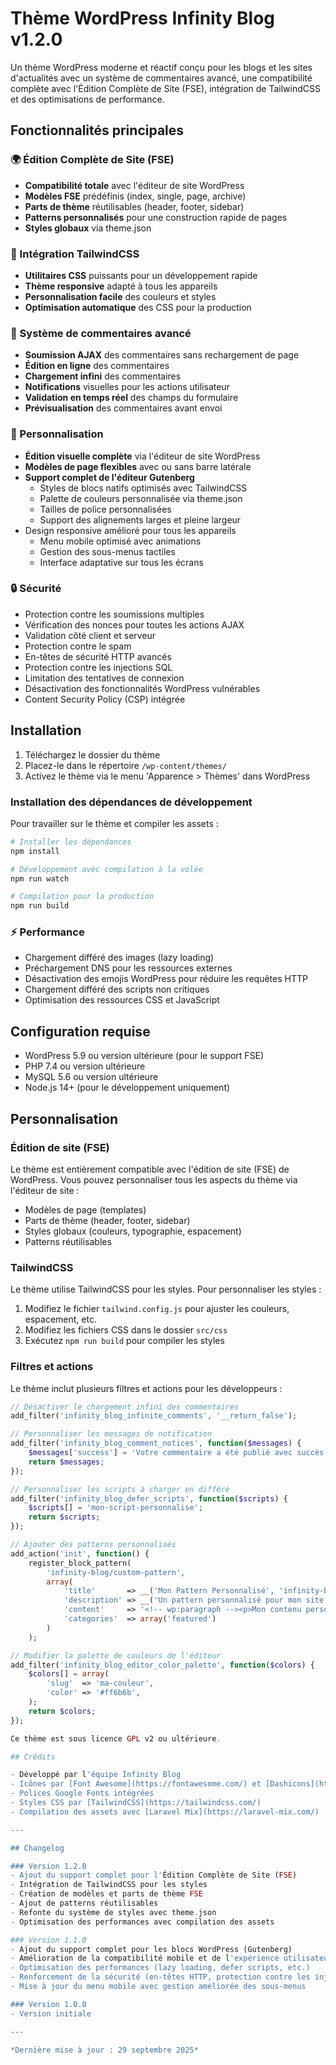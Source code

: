 # Thème WordPress Infinity Blog v1.2.0

Un thème WordPress moderne et réactif conçu pour les blogs et les sites d'actualités avec un système de commentaires avancé, une compatibilité complète avec l'Édition Complète de Site (FSE), intégration de TailwindCSS et des optimisations de performance.

## Fonctionnalités principales

### 🌍 Édition Complète de Site (FSE)
- **Compatibilité totale** avec l'éditeur de site WordPress
- **Modèles FSE** prédéfinis (index, single, page, archive)
- **Parts de thème** réutilisables (header, footer, sidebar)
- **Patterns personnalisés** pour une construction rapide de pages
- **Styles globaux** via theme.json

### 🎨 Intégration TailwindCSS
- **Utilitaires CSS** puissants pour un développement rapide
- **Thème responsive** adapté à tous les appareils
- **Personnalisation facile** des couleurs et styles
- **Optimisation automatique** des CSS pour la production

### 🚀 Système de commentaires avancé
- **Soumission AJAX** des commentaires sans rechargement de page
- **Édition en ligne** des commentaires
- **Chargement infini** des commentaires
- **Notifications** visuelles pour les actions utilisateur
- **Validation en temps réel** des champs du formulaire
- **Prévisualisation** des commentaires avant envoi

### 🌈 Personnalisation
- **Édition visuelle complète** via l'éditeur de site WordPress
- **Modèles de page flexibles** avec ou sans barre latérale
- **Support complet de l'éditeur Gutenberg**
  - Styles de blocs natifs optimisés avec TailwindCSS
  - Palette de couleurs personnalisée via theme.json
  - Tailles de police personnalisées
  - Support des alignements larges et pleine largeur
- Design responsive amélioré pour tous les appareils
  - Menu mobile optimisé avec animations
  - Gestion des sous-menus tactiles
  - Interface adaptative sur tous les écrans

### 🔒 Sécurité
- Protection contre les soumissions multiples
- Vérification des nonces pour toutes les actions AJAX
- Validation côté client et serveur
- Protection contre le spam
- En-têtes de sécurité HTTP avancés
- Protection contre les injections SQL
- Limitation des tentatives de connexion
- Désactivation des fonctionnalités WordPress vulnérables
- Content Security Policy (CSP) intégrée

## Installation

1. Téléchargez le dossier du thème
2. Placez-le dans le répertoire `/wp-content/themes/`
3. Activez le thème via le menu 'Apparence > Thèmes' dans WordPress

### Installation des dépendances de développement

Pour travailler sur le thème et compiler les assets :

```bash
# Installer les dépendances
npm install

# Développement avec compilation à la volée
npm run watch

# Compilation pour la production
npm run build
```
### ⚡ Performance
- Chargement différé des images (lazy loading)
- Préchargement DNS pour les ressources externes
- Désactivation des emojis WordPress pour réduire les requêtes HTTP
- Chargement différé des scripts non critiques
- Optimisation des ressources CSS et JavaScript

## Configuration requise

- WordPress 5.9 ou version ultérieure (pour le support FSE)
- PHP 7.4 ou version ultérieure
- MySQL 5.6 ou version ultérieure
- Node.js 14+ (pour le développement uniquement)

## Personnalisation

### Édition de site (FSE)

Le thème est entièrement compatible avec l'édition de site (FSE) de WordPress. Vous pouvez personnaliser tous les aspects du thème via l'éditeur de site :

- Modèles de page (templates)
- Parts de thème (header, footer, sidebar)
- Styles globaux (couleurs, typographie, espacement)
- Patterns réutilisables

### TailwindCSS

Le thème utilise TailwindCSS pour les styles. Pour personnaliser les styles :

1. Modifiez le fichier `tailwind.config.js` pour ajuster les couleurs, espacement, etc.
2. Modifiez les fichiers CSS dans le dossier `src/css`
3. Exécutez `npm run build` pour compiler les styles

### Filtres et actions

Le thème inclut plusieurs filtres et actions pour les développeurs :

```php
// Désactiver le chargement infini des commentaires
add_filter('infinity_blog_infinite_comments', '__return_false');

// Personnaliser les messages de notification
add_filter('infinity_blog_comment_notices', function($messages) {
    $messages['success'] = 'Votre commentaire a été publié avec succès !';
    return $messages;
});

// Personnaliser les scripts à charger en différé
add_filter('infinity_blog_defer_scripts', function($scripts) {
    $scripts[] = 'mon-script-personnalise';
    return $scripts;
});

// Ajouter des patterns personnalisés
add_action('init', function() {
    register_block_pattern(
        'infinity-blog/custom-pattern',
        array(
            'title'       => __('Mon Pattern Personnalisé', 'infinity-blog'),
            'description' => __('Un pattern personnalisé pour mon site.', 'infinity-blog'),
            'content'     => '<!-- wp:paragraph --><p>Mon contenu personnalisé</p><!-- /wp:paragraph -->',
            'categories'  => array('featured')
        )
    );

// Modifier la palette de couleurs de l'éditeur
add_filter('infinity_blog_editor_color_palette', function($colors) {
    $colors[] = array(
        'slug'  => 'ma-couleur',
        'color' => '#ff6b6b',
    );
    return $colors;
});

Ce thème est sous licence GPL v2 ou ultérieure.

## Crédits

- Développé par l'équipe Infinity Blog
- Icônes par [Font Awesome](https://fontawesome.com/) et [Dashicons](https://developer.wordpress.org/resource/dashicons/)
- Polices Google Fonts intégrées
- Styles CSS par [TailwindCSS](https://tailwindcss.com/)
- Compilation des assets avec [Laravel Mix](https://laravel-mix.com/)

---

## Changelog

### Version 1.2.0
- Ajout du support complet pour l'Édition Complète de Site (FSE)
- Intégration de TailwindCSS pour les styles
- Création de modèles et parts de thème FSE
- Ajout de patterns réutilisables
- Refonte du système de styles avec theme.json
- Optimisation des performances avec compilation des assets

### Version 1.1.0
- Ajout du support complet pour les blocs WordPress (Gutenberg)
- Amélioration de la compatibilité mobile et de l'expérience utilisateur
- Optimisation des performances (lazy loading, defer scripts, etc.)
- Renforcement de la sécurité (en-têtes HTTP, protection contre les injections, etc.)
- Mise à jour du menu mobile avec gestion améliorée des sous-menus

### Version 1.0.0
- Version initiale

---

*Dernière mise à jour : 29 septembre 2025*
